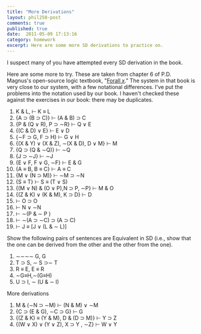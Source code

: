 ```yaml
---
title: "More Derivations"
layout: phil250-post
comments: true
published: true
date:  2011-05-09 17:13:16
category: homework
excerpt: Here are some more SD derivations to practice on.
---
```


I suspect many of you have attempted every SD derivation in the book. 

Here are some more to try. These are taken from chapter 6 of P.D. Magnus's open-source logic textbook, "[Forall *x*](http://www.fecundity.com/logic/)." The system in that book is very close to our system, with a few notational differences. I've put the problems into the notation used by our book. I haven't checked these against the exercises in our book: there may be duplicates. 

1. K & L, ⊢ K ≡ L 
2. {A ⊃ (B ⊃ C)} ⊢ (A & B) ⊃ C 
3. {P & (Q ∨ R), P ⊃ ∼R} ⊢ Q ∨ E 
4. {(C & D) ∨ E} ⊢ E ∨ D 
5. {∼F ⊃ G, F ⊃ H} ⊢ G ∨ H 
6. {(X & Y) ∨ (X & Z), ∼(X & D), D ∨ M} ⊢ M
1. {Q ⊃ (Q & ∼Q)} ⊢ ∼Q 
2. {J ⊃ ∼J} ⊢ ∼J 
3. {E ∨ F, F ∨ G, ∼F} ⊢ E & G
4. {A ≡ B, B ≡ C} ⊢ A ≡ C 
5. {M ∨ (N ⊃ M)} ⊢ ∼M ⊃ ∼N 
6. {S ≡ T} ⊢ S ≡ (T ∨ S) 
7. {(M ∨ N) & (O ∨ P),N ⊃ P, ∼P} ⊢ M & O 
8. {(Z & K) ∨ (K & M), K ⊃ D} ⊢ D
1. ⊢ O ⊃ O 
2. ⊢ N ∨ ∼N 
3. ⊢ ∼(P & ∼ P ) 
4. ⊢ ∼(A ⊃ ∼C) ⊃ (A ⊃ C) 
5. ⊢ J ≡ [J ∨ (L & ∼ L)]

Show the following pairs of sentences are Equivalent in SD (i.e., show that the one can be derived from the other and the other from the one).

1. ∼∼∼∼ G, G 
2. T ⊃ S, ∼ S ⊃∼ T 
3. R ≡ E, E ≡ R 
4. ∼G≡H,∼(G≡H) 
5. U ⊃ I, ∼ (U & ∼ I)

More derivations

1. M & (∼N ⊃ ∼M) ⊢ (N & M) ∨ ∼M 
2. {C ⊃ (E & G), ∼C ⊃ G} ⊢ G 
3. {(Z & K) ≡ (Y & M), D & (D ⊃ M)} ⊢ Y ⊃ Z 
4. {(W ∨ X) ∨ (Y ∨ Z), X ⊃ Y , ∼Z} ⊢ W ∨ Y


